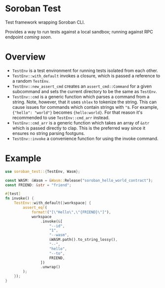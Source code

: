 Soroban Test
============

Test framework wrapping Soroban CLI.

Provides a way to run tests against a local sandbox; running against RPC endpoint _coming soon_.


Overview
========

- `TestEnv` is a test environment for running tests isolated from each other.
- `TestEnv::with_default` invokes a closure, which is passed a reference to a random `TestEnv`.
- `TestEnv::new_assert_cmd` creates an `assert_cmd::Command` for a given subcommand and sets the current
   directory to be the same as `TestEnv`.
- `TestEnv::cmd` is a generic function which parses a command from a string.
   Note, however, that it uses `shlex` to tokenize the string. This can cause issues
   for commands which contain strings with `"`s. For example, `{"hello": "world"}` becomes
   `{hello:world}`. For that reason it's recommended to use `TestEnv::cmd_arr` instead.
- `TestEnv::cmd_arr` is a generic function which takes an array of `&str` which is passed directly to clap.
   This is the preferred way since it ensures no string parsing footguns.
- `TestEnv::invoke` a convenience function for using the invoke command.


Example
=======

```rs
use soroban_test::{TestEnv, Wasm};

const WASM: &Wasm = &Wasm::Release("soroban_hello_world_contract");
const FRIEND: &str = "friend";

#[test]
fn invoke() {
    TestEnv::with_default(|workspace| {
        assert_eq!(
            format!("[\"Hello\",\"{FRIEND}\"]"),
            workspace
                .invoke(&[
                    "--id",
                    "1",
                    "--wasm",
                    &WASM.path().to_string_lossy(),
                    "--",
                    "hello",
                    "--to",
                    FRIEND,
                ])
                .unwrap()
        );
    });
}
```

